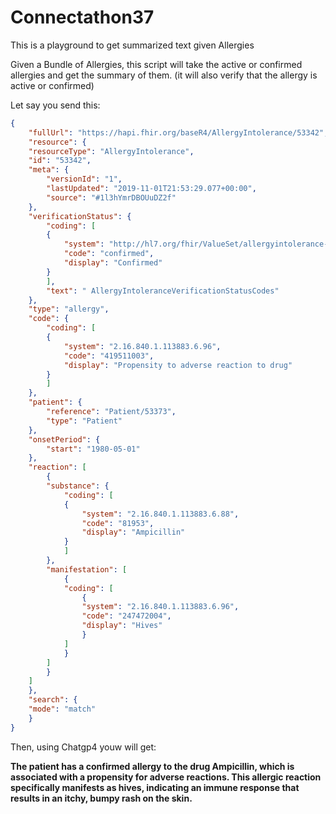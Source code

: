 # Connectathon37
This is a playground to get summarized text given Allergies

Given a Bundle of Allergies, this script will take the active or confirmed allergies and get the summary of them. (it will also verify that the allergy is active or confirmed)

Let say you send this:
```json
{
    "fullUrl": "https://hapi.fhir.org/baseR4/AllergyIntolerance/53342",
    "resource": {
    "resourceType": "AllergyIntolerance",
    "id": "53342",
    "meta": {
        "versionId": "1",
        "lastUpdated": "2019-11-01T21:53:29.077+00:00",
        "source": "#1l3hYmrDBOUuDZ2f"
    },
    "verificationStatus": {
        "coding": [
        {
            "system": "http://hl7.org/fhir/ValueSet/allergyintolerance-verification",
            "code": "confirmed",
            "display": "Confirmed"
        }
        ],
        "text": " AllergyIntoleranceVerificationStatusCodes"
    },
    "type": "allergy",
    "code": {
        "coding": [
        {
            "system": "2.16.840.1.113883.6.96",
            "code": "419511003",
            "display": "Propensity to adverse reaction to drug"
        }
        ]
    },
    "patient": {
        "reference": "Patient/53373",
        "type": "Patient"
    },
    "onsetPeriod": {
        "start": "1980-05-01"
    },
    "reaction": [
        {
        "substance": {
            "coding": [
            {
                "system": "2.16.840.1.113883.6.88",
                "code": "81953",
                "display": "Ampicillin"
            }
            ]
        },
        "manifestation": [
            {
            "coding": [
                {
                "system": "2.16.840.1.113883.6.96",
                "code": "247472004",
                "display": "Hives"
                }
            ]
            }
        ]
        }
    ]
    },
    "search": {
    "mode": "match"
    }
}
```
Then, using Chatgp4 youw will get:

**The patient has a confirmed allergy to the drug Ampicillin, which is associated with a propensity for adverse reactions. This allergic reaction specifically manifests as hives, indicating an immune response that results in an itchy, bumpy rash on the skin.**